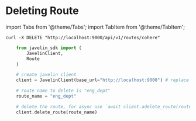 # Deleting Route
import Tabs from '@theme/Tabs';
import TabItem from '@theme/TabItem';

<Tabs>
<TabItem value="shell" label="cURL">

```shell
curl -X DELETE "http://localhost:9000/api/v1/routes/cohere"  
```

</TabItem>
<TabItem value="py" label="Python">

```py
    from javelin_sdk import (
        JavelinClient,
        Route
    )

    # create javelin client
    client = JavelinClient(base_url="http://localhost:9000") # replace this with your javelin URL

    # route name to delete is "eng_dept"
    route_name = "eng_dept"

    # delete the route, for async use `await client.adelete_route(route_name)`
    client.delete_route(route_name) 

```

</TabItem>
</Tabs>
